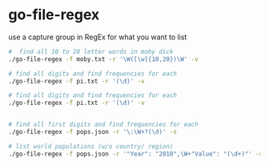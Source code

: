 # go-file-regex
 
use a capture group in RegEx for what you want to list

 ``````bash
#  find all 10 to 20 letter words in moby dick
./go-file-regex -f moby.txt -r '\W([\w]{10,20})\W' -v

# find all digits and find frequencies for each
./go-file-regex -f pi.txt -r '(\d)' -v

# find all digits and find frequencies for each
./go-file-regex -f pi.txt -r '(\d)' -v


# find all first digits and find frequencies for each
./go-file-regex -f pops.json -r '\:\W+?(\d)' -s

# list world populations (w/o country/ region)
./go-file-regex -f pops.json -r '"Year": "2010",\W+"Value": "(\d+)"' -s
 ``````